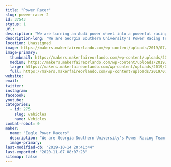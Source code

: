 ```yaml
---
title: "Power Racer"
slug: power-racer-2
id: 37543
status: 1
url: 
description: "We are turning an Audi power wheel into a powerful racing machine."
description-long: "We are Georgia Southern University's Power Racing Team. We are coming to Orlando to participate in our first power wheels race. We are racing an Audi power wheel."
location: Unassigned
image: https://makers.makerfaireorlando.com/wp-content/uploads/2019/07/MFO2019_Round_logo_V3_w_date.png
image-primary:
  thumbnail: https://makers.makerfaireorlando.com/wp-content/uploads/2019/07/MFO2019_Round_logo_V3_w_date-150x150.png
  medium: https://makers.makerfaireorlando.com/wp-content/uploads/2019/07/MFO2019_Round_logo_V3_w_date-300x296.png
  large: https://makers.makerfaireorlando.com/wp-content/uploads/2019/07/MFO2019_Round_logo_V3_w_date.png
  full: https://makers.makerfaireorlando.com/wp-content/uploads/2019/07/MFO2019_Round_logo_V3_w_date.png
website: 
email: 
twitter: 
instagram: 
facebook: 
youtube: 
categories:
  - id: 275
    slug: vehicles
    name: Vehicles
combat-robot: 0
maker:
  name: "Eagle Power Racers"
  description: "We are Georgia Southern University's Power Racing Team. We are coming to the Maker Fair to race in the power wheel series."
  image-primary: 
last-modified-db: "2019-10-14 20:41:44"
last-exported: "2020-11-07 08:07:23"
sitemap: false
---
```

